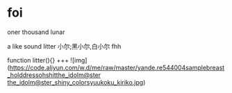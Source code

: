 # foi
oner thousand   lunar


a like sound litter 小尔;黑小尔,白小尔
fhh

function litter(){} +++
   ![img](https://code.aliyun.com/w.d/me/raw/master/yande.re544004samplebreast_holddressohshitthe_idolm@ster the_idolm@ster_shiny_colorsyuukoku_kiriko.jpg)
